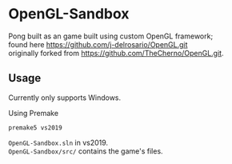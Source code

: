 # OpenGL-Sandbox
Pong built as an game built using custom OpenGL framework;  
found here https://github.com/j-delrosario/OpenGL.git  
originally forked from https://github.com/TheCherno/OpenGL.git.  

## Usage

Currently only supports Windows.  

Using Premake  
```
premake5 vs2019
```
`OpenGL-Sandbox.sln` in vs2019.  
`OpenGL-Sandbox/src/` contains the game's files.